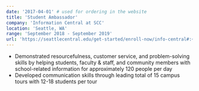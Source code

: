 ```yaml
---
date: '2017-04-01' # used for ordering in the website
title: 'Student Ambassador'
company: 'Information Central at SCC'
location: 'Seattle, WA'
range: 'September 2018 - September 2019'
url: 'https://seattlecentral.edu/get-started/enroll-now/info-central#:~:text=We%20understand%2C%20as%20students%20and%20representatives%20of%20Seattle,process.%20Our%20Motto%20Students%20helping%20students%20navigate%20college'
---
```


- Demonstrated resourcefulness, customer service, and problem-solving skills by helping students, faculty & staff, and community members with school-related information for approximately 120 people per day
- Developed communication skills through leading total of 15 campus tours with 12-18 students per tour
